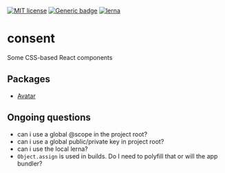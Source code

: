 [![MIT license](https://img.shields.io/badge/License-MIT-blue.svg)](https://lbesson.mit-license.org/)
[![Generic badge](https://img.shields.io/badge/maintained%20by-global%20design-green.svg)](https://shields.io/)
[![lerna](https://img.shields.io/badge/maintained%20with-lerna-cc00ff.svg)](https://lernajs.io/)

# consent

Some CSS-based React components

## Packages

- [Avatar](/packages/avatar)

## Ongoing questions

- can i use a global @scope in the project root?
- can i use a global public/private key in project root?
- can i use the local lerna?
- `Object.assign` is used in builds. Do I need to polyfill that or will the app bundler?
